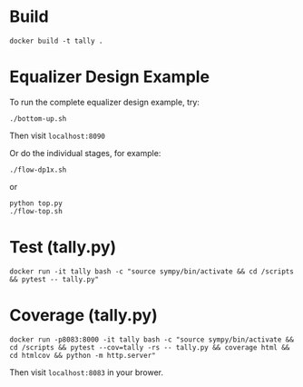 # Build

````
docker build -t tally .
````

# Equalizer Design Example
To run the complete equalizer design example, try:
````
./bottom-up.sh
````
Then visit `localhost:8090`

Or do the individual stages, for example:
````
./flow-dp1x.sh
````
or 
````
python top.py
./flow-top.sh
````


# Test (tally.py)

````
docker run -it tally bash -c "source sympy/bin/activate && cd /scripts && pytest -- tally.py"
````

# Coverage (tally.py)
````
docker run -p8083:8000 -it tally bash -c "source sympy/bin/activate && cd /scripts && pytest --cov=tally -rs -- tally.py && coverage html && cd htmlcov && python -m http.server"
````
Then visit `localhost:8083` in your brower.
